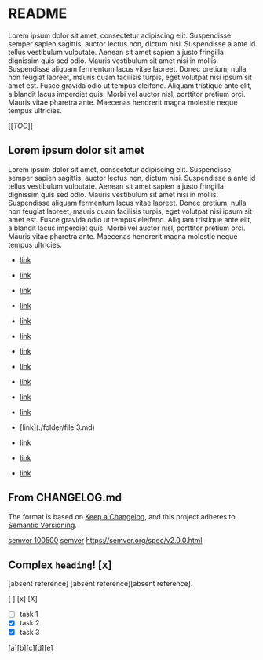 # README

Lorem ipsum dolor sit amet, consectetur adipiscing elit. Suspendisse semper sapien sagittis, auctor lectus non, dictum nisi. Suspendisse a ante id tellus vestibulum vulputate. Aenean sit amet sapien a justo fringilla dignissim quis sed odio. Mauris vestibulum sit amet nisi in mollis. Suspendisse aliquam fermentum lacus vitae laoreet. Donec pretium, nulla non feugiat laoreet, mauris quam facilisis turpis, eget volutpat nisi ipsum sit amet est. Fusce gravida odio ut tempus eleifend. Aliquam tristique ante elit, a blandit lacus imperdiet quis. Morbi vel auctor nisl, porttitor pretium orci. Mauris vitae pharetra ante. Maecenas hendrerit magna molestie neque tempus ultricies.

[[_TOC_]]

## Lorem ipsum dolor sit amet

Lorem ipsum dolor sit amet, consectetur adipiscing elit. Suspendisse semper sapien sagittis, auctor lectus non, dictum nisi. Suspendisse a ante id tellus vestibulum vulputate. Aenean sit amet sapien a justo fringilla dignissim quis sed odio. Mauris vestibulum sit amet nisi in mollis. Suspendisse aliquam fermentum lacus vitae laoreet. Donec pretium, nulla non feugiat laoreet, mauris quam facilisis turpis, eget volutpat nisi ipsum sit amet est. Fusce gravida odio ut tempus eleifend. Aliquam tristique ante elit, a blandit lacus imperdiet quis. Morbi vel auctor nisl, porttitor pretium orci. Mauris vitae pharetra ante. Maecenas hendrerit magna molestie neque tempus ultricies.

- [link](#lorem-ipsum-dolor-sit-amet "alt")
- [link](#Lorem-ipsum-dolor-sit-amet)
- [link](/README.md)
- [link](/README.md#readme)
- [link](/README.md#Readme)
- [link](./file1.md)
- [link](./file1.md#heading-1)
- [link](./file1.md#heading-2)
- [link](./file1.md#Heading-1)
- [link](./file1.md#заголовок-на-русском)
- [link](./folder/file2.md)
- [link](./folder/file 3.md)
- [link](<./folder/file 3.md>)

- [link](#from-changelogmd)
- [link](#complex-heading-x)

## From CHANGELOG.md

The format is based on [Keep a Changelog](https://keepachangelog.com/en/1.0.0/),
and this project adheres to [Semantic Versioning][semver].

[semver 100500] [semver]
<https://semver.org/spec/v2.0.0.html>

[semver]: https://semver.org/spec/v2.0.0.html
[semver 100500]: https://semver.org/spec/v100.500.0.html

## Complex `heading`! [x]

[absent reference] [absent reference][absent reference].

[ ] [x] [X]

- [ ] task 1
- [x] task 2
- [X] task 3

[a][b][c][d][e]
